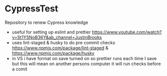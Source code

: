 # CypressTest

Repository to renew Cypress knowledge

- useful for setting up eslint and prettier https://www.youtube.com/watch?v=St1YSNoB36Y&ab_channel=JustinBrooks
- uses lint-staged & husky to do pre commit checks https://www.npmjs.com/package/lint-staged & https://www.npmjs.com/package/husky
- in VS i have format on save turned on so prettier runs each time I save but this will mean on another persons computer it will run checks before a comit
